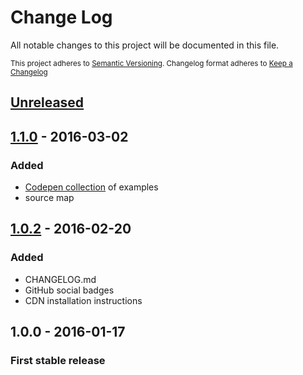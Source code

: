 # Change Log

All notable changes to this project will be documented in this file.

<sub>This project adheres to [Semantic Versioning](http://semver.org/).
Changelog format adheres to [Keep a Changelog](http://keepachangelog.com/)</sub>

## [Unreleased]

## [1.1.0] - 2016-03-02
### Added
- [Codepen collection](http://codepen.io/collection/DojWVW/) of examples
- source map

## [1.0.2] - 2016-02-20
### Added
- CHANGELOG.md
- GitHub social badges
- CDN installation instructions

## **1.0.0** - 2016-01-17
### First stable release

[Unreleased]: https://github.com/fibo/flow-view/compare/v1.1.0...HEAD
[1.1.0]: https://github.com/fibo/flow-view/compare/v1.0.2...v1.1.0
[1.0.2]: https://github.com/fibo/flow-view/compare/v1.0.0...v1.0.2
